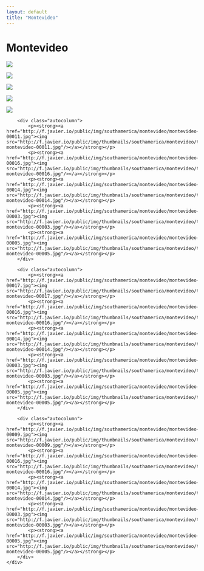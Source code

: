 ```yaml
---
layout: default
title: "Montevideo"
---
```


<h1 class="page" style="padding-left:0%;">Montevideo</h1>
<div class="page">
    <div class="autowide">
        <div class="autocolumn">
            <p><strong><a href="http://f.javier.io/public/img/southamerica/montevideo/montevideo-00015.jpg"><img src="http://f.javier.io/public/img/thumbnails/southamerica/montevideo/thumbnail-montevideo-00015.jpg"/></a></strong></p>
            <p><strong><a href="http://f.javier.io/public/img/southamerica/montevideo/montevideo-00016.jpg"><img src="http://f.javier.io/public/img/thumbnails/southamerica/montevideo/thumbnail-montevideo-00016.jpg"/></a></strong></p>
            <p><strong><a href="http://f.javier.io/public/img/southamerica/montevideo/montevideo-00014.jpg"><img src="http://f.javier.io/public/img/thumbnails/southamerica/montevideo/thumbnail-montevideo-00014.jpg"/></a></strong></p>
            <p><strong><a href="http://f.javier.io/public/img/southamerica/montevideo/montevideo-00003.jpg"><img src="http://f.javier.io/public/img/thumbnails/southamerica/montevideo/thumbnail-montevideo-00003.jpg"/></a></strong></p>
            <p><strong><a href="http://f.javier.io/public/img/southamerica/montevideo/montevideo-00005.jpg"><img src="http://f.javier.io/public/img/thumbnails/southamerica/montevideo/thumbnail-montevideo-00005.jpg"/></a></strong></p>
        </div>

        <div class="autocolumn">
            <p><strong><a href="http://f.javier.io/public/img/southamerica/montevideo/montevideo-00011.jpg"><img src="http://f.javier.io/public/img/thumbnails/southamerica/montevideo/thumbnail-montevideo-00011.jpg"/></a></strong></p>
            <p><strong><a href="http://f.javier.io/public/img/southamerica/montevideo/montevideo-00016.jpg"><img src="http://f.javier.io/public/img/thumbnails/southamerica/montevideo/thumbnail-montevideo-00016.jpg"/></a></strong></p>
            <p><strong><a href="http://f.javier.io/public/img/southamerica/montevideo/montevideo-00014.jpg"><img src="http://f.javier.io/public/img/thumbnails/southamerica/montevideo/thumbnail-montevideo-00014.jpg"/></a></strong></p>
            <p><strong><a href="http://f.javier.io/public/img/southamerica/montevideo/montevideo-00003.jpg"><img src="http://f.javier.io/public/img/thumbnails/southamerica/montevideo/thumbnail-montevideo-00003.jpg"/></a></strong></p>
            <p><strong><a href="http://f.javier.io/public/img/southamerica/montevideo/montevideo-00005.jpg"><img src="http://f.javier.io/public/img/thumbnails/southamerica/montevideo/thumbnail-montevideo-00005.jpg"/></a></strong></p>
        </div>

        <div class="autocolumn">
            <p><strong><a href="http://f.javier.io/public/img/southamerica/montevideo/montevideo-00017.jpg"><img src="http://f.javier.io/public/img/thumbnails/southamerica/montevideo/thumbnail-montevideo-00017.jpg"/></a></strong></p>
            <p><strong><a href="http://f.javier.io/public/img/southamerica/montevideo/montevideo-00016.jpg"><img src="http://f.javier.io/public/img/thumbnails/southamerica/montevideo/thumbnail-montevideo-00016.jpg"/></a></strong></p>
            <p><strong><a href="http://f.javier.io/public/img/southamerica/montevideo/montevideo-00014.jpg"><img src="http://f.javier.io/public/img/thumbnails/southamerica/montevideo/thumbnail-montevideo-00014.jpg"/></a></strong></p>
            <p><strong><a href="http://f.javier.io/public/img/southamerica/montevideo/montevideo-00003.jpg"><img src="http://f.javier.io/public/img/thumbnails/southamerica/montevideo/thumbnail-montevideo-00003.jpg"/></a></strong></p>
            <p><strong><a href="http://f.javier.io/public/img/southamerica/montevideo/montevideo-00005.jpg"><img src="http://f.javier.io/public/img/thumbnails/southamerica/montevideo/thumbnail-montevideo-00005.jpg"/></a></strong></p>
        </div>

        <div class="autocolumn">
            <p><strong><a href="http://f.javier.io/public/img/southamerica/montevideo/montevideo-00009.jpg"><img src="http://f.javier.io/public/img/thumbnails/southamerica/montevideo/thumbnail-montevideo-00009.jpg"/></a></strong></p>
            <p><strong><a href="http://f.javier.io/public/img/southamerica/montevideo/montevideo-00016.jpg"><img src="http://f.javier.io/public/img/thumbnails/southamerica/montevideo/thumbnail-montevideo-00016.jpg"/></a></strong></p>
            <p><strong><a href="http://f.javier.io/public/img/southamerica/montevideo/montevideo-00014.jpg"><img src="http://f.javier.io/public/img/thumbnails/southamerica/montevideo/thumbnail-montevideo-00014.jpg"/></a></strong></p>
            <p><strong><a href="http://f.javier.io/public/img/southamerica/montevideo/montevideo-00003.jpg"><img src="http://f.javier.io/public/img/thumbnails/southamerica/montevideo/thumbnail-montevideo-00003.jpg"/></a></strong></p>
            <p><strong><a href="http://f.javier.io/public/img/southamerica/montevideo/montevideo-00005.jpg"><img src="http://f.javier.io/public/img/thumbnails/southamerica/montevideo/thumbnail-montevideo-00005.jpg"/></a></strong></p>
        </div>
    </div>
</div>
